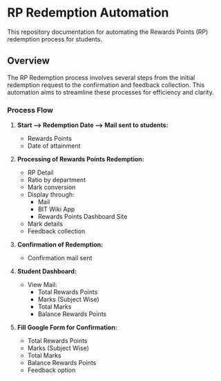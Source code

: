 # RP Redemption Automation

This repository documentation for automating the Rewards Points (RP) redemption process for students.

## Overview

The RP Redemption process involves several steps from the initial redemption request to the confirmation and feedback collection. This automation aims to streamline these processes for efficiency and clarity.

### Process Flow

1. **Start --> Redemption Date --> Mail sent to students:**
   - Rewards Points
   - Date of attainment

2. **Processing of Rewards Points Redemption:**
   - RP Detail
   - Ratio by department
   - Mark conversion
   - Display through:
     - Mail
     - BIT Wiki App
     - Rewards Points Dashboard Site
   - Mark details
   - Feedback collection

3. **Confirmation of Redemption:**
   - Confirmation mail sent

4. **Student Dashboard:**
   - View Mail:
     - Total Rewards Points
     - Marks (Subject Wise)
     - Total Marks
     - Balance Rewards Points

5. **Fill Google Form for Confirmation:**
   - Total Rewards Points
   - Marks (Subject Wise)
   - Total Marks
   - Balance Rewards Points
   - Feedback option
